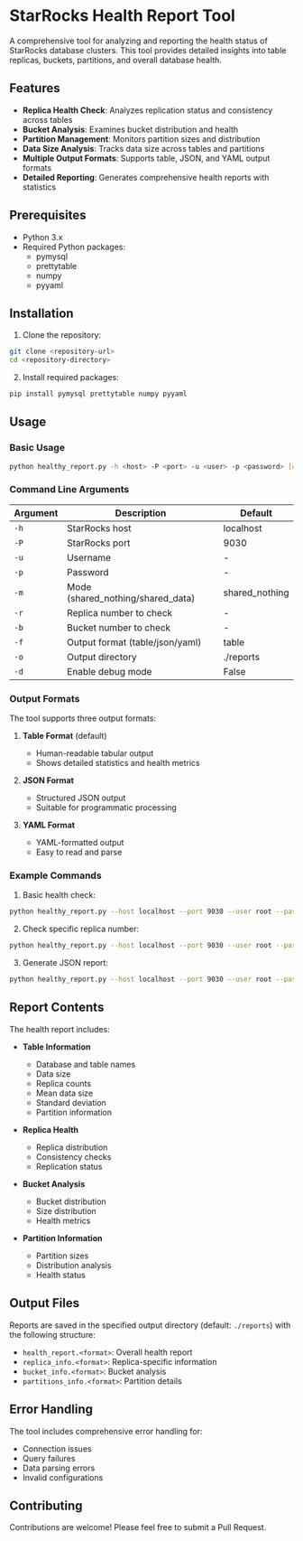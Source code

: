 # StarRocks Health Report Tool

A comprehensive tool for analyzing and reporting the health status of StarRocks database clusters. This tool provides detailed insights into table replicas, buckets, partitions, and overall database health.

## Features

- **Replica Health Check**: Analyzes replication status and consistency across tables
- **Bucket Analysis**: Examines bucket distribution and health
- **Partition Management**: Monitors partition sizes and distribution
- **Data Size Analysis**: Tracks data size across tables and partitions
- **Multiple Output Formats**: Supports table, JSON, and YAML output formats
- **Detailed Reporting**: Generates comprehensive health reports with statistics

## Prerequisites

- Python 3.x
- Required Python packages:
  - pymysql
  - prettytable
  - numpy
  - pyyaml

## Installation

1. Clone the repository:
```bash
git clone <repository-url>
cd <repository-directory>
```

2. Install required packages:
```bash
pip install pymysql prettytable numpy pyyaml
```

## Usage

### Basic Usage

```bash
python healthy_report.py -h <host> -P <port> -u <user> -p <password> [options]
```

### Command Line Arguments

| Argument | Description | Default |
|----------|-------------|---------|
| `-h` | StarRocks host | localhost |
| `-P` | StarRocks port | 9030 |
| `-u` | Username | - |
| `-p` | Password | - |
| `-m` | Mode (shared_nothing/shared_data) | shared_nothing |
| `-r` | Replica number to check | - |
| `-b` | Bucket number to check | - |
| `-f` | Output format (table/json/yaml) | table |
| `-o` | Output directory | ./reports |
| `-d` | Enable debug mode | False |

### Output Formats

The tool supports three output formats:

1. **Table Format** (default)
   - Human-readable tabular output
   - Shows detailed statistics and health metrics

2. **JSON Format**
   - Structured JSON output
   - Suitable for programmatic processing

3. **YAML Format**
   - YAML-formatted output
   - Easy to read and parse

### Example Commands

1. Basic health check:
```bash
python healthy_report.py --host localhost --port 9030 --user root --password password
```

2. Check specific replica number:
```bash
python healthy_report.py --host localhost --port 9030 --user root --password password --module replicas --replica 3
```

3. Generate JSON report:
```bash
python healthy_report.py --host localhost --port 9030 --user root --password password --format json
```

## Report Contents

The health report includes:

- **Table Information**
  - Database and table names
  - Data size
  - Replica counts
  - Mean data size
  - Standard deviation
  - Partition information

- **Replica Health**
  - Replica distribution
  - Consistency checks
  - Replication status

- **Bucket Analysis**
  - Bucket distribution
  - Size distribution
  - Health metrics

- **Partition Information**
  - Partition sizes
  - Distribution analysis
  - Health status

## Output Files

Reports are saved in the specified output directory (default: `./reports`) with the following structure:

- `health_report.<format>`: Overall health report
- `replica_info.<format>`: Replica-specific information
- `bucket_info.<format>`: Bucket analysis
- `partitions_info.<format>`: Partition details

## Error Handling

The tool includes comprehensive error handling for:
- Connection issues
- Query failures
- Data parsing errors
- Invalid configurations

## Contributing

Contributions are welcome! Please feel free to submit a Pull Request.